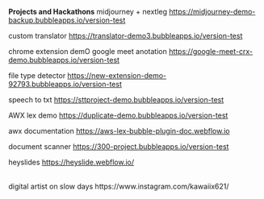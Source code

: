 **Projects and Hackathons**
midjourney + nextleg https://midjourney-demo-backup.bubbleapps.io/version-test

custom translator 
https://translator-demo3.bubbleapps.io/version-test

chrome extension demO
google meet anotation https://google-meet-crx-demo.bubbleapps.io/version-test

file type detector
https://new-extension-demo-92793.bubbleapps.io/version-test

speech to txt 
https://sttproject-demo.bubbleapps.io/version-test

AWX lex demo 
https://duplicate-demo.bubbleapps.io/version-test

awx documentation
https://aws-lex-bubble-plugin-doc.webflow.io

document scanner
https://300-project.bubbleapps.io/version-test

heyslides
https://heyslide.webflow.io/


</br>
digital artist on slow days https://www.instagram.com/kawaiix621/
